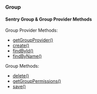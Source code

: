 ### Group
#### Sentry Group & Group Provider Methods

Group Provider Methods:

* [getGroupProvider()](#getGroupProvider "/manuals/sentry/groups/getGroupProvider")
* [create()](#create "/manuals/sentry/groups/create")
* [findById()](#findById "/manuals/sentry/groups/findById")
* [findByName()](#findByName "/manuals/sentry/groups/findByName")

Group Methods:

* [delete()](#delete "/manuals/sentry/groups/delete")
* [getGroupPermissions()](#getGroupPermissions "/manuals/sentry/groups/getGroupPermissions")
* [save()](#save "/manuals/sentry/groups/save")